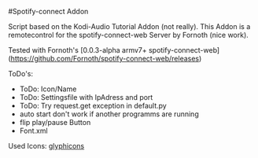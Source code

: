 #Spotify-connect Addon

Script based on the Kodi-Audio Tutorial Addon (not really).
This Addon is a remotecontrol for the spotify-connect-web Server by Fornoth (nice work).

Tested with Fornoth's [0.0.3-alpha armv7+ spotify-connect-web] (https://github.com/Fornoth/spotify-connect-web/releases)


ToDo's:
* ToDo: Icon/Name
* ToDo: Settingsfile with IpAdress and port
* ToDo: Try request.get exception in default.py
* auto start don't work if another programms are running
* flip play/pause Button
* Font.xml

Used Icons: [glyphicons](http://glyphicons.com/)


